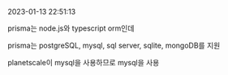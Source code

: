 2023-01-13 22:51:13

prisma는 node.js와 typescript orm인데

prisma는 postgreSQL, mysql, sql server, sqlite, mongoDB를 지원

planetscale이 mysql을 사용하므로 mysql을 사용
